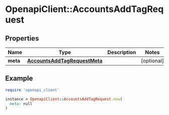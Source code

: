 # OpenapiClient::AccountsAddTagRequest

## Properties

| Name | Type | Description | Notes |
| ---- | ---- | ----------- | ----- |
| **meta** | [**AccountsAddTagRequestMeta**](AccountsAddTagRequestMeta.md) |  | [optional] |

## Example

```ruby
require 'openapi_client'

instance = OpenapiClient::AccountsAddTagRequest.new(
  meta: null
)
```

